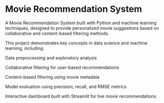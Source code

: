 # Movie Recommendation System

A Movie Recommendation System built with Python and machine learning techniques, designed to provide personalized movie suggestions based on collaborative and content-based filtering methods.

This project demonstrates key concepts in data science and machine learning, including:

Data preprocessing and exploratory analysis

Collaborative filtering for user-based recommendations

Content-based filtering using movie metadata

Model evaluation using precision, recall, and RMSE metrics

Interactive dashboard built with Streamlit for live movie recommendations
